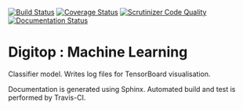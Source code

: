 [![Build Status](https://travis-ci.org/Withington/digitop.svg?branch=master)](https://travis-ci.org/Withington/digitop)
[![Coverage Status](https://coveralls.io/repos/github/Withington/digitop/badge.svg?branch=master)](https://coveralls.io/github/Withington/digitop?branch=master)
[![Scrutinizer Code Quality](https://scrutinizer-ci.com/g/Withington/digitop/badges/quality-score.png?b=master)](https://scrutinizer-ci.com/g/Withington/digitop/?branch=master)
[![Documentation Status](https://readthedocs.org/projects/digitop/badge/?version=latest)](http://digitop.readthedocs.io/en/latest/?badge=latest)

# Digitop : Machine Learning
Classifier model.
Writes log files for TensorBoard visualisation.

Documentation is generated using Sphinx.
Automated build and test is performed by Travis-CI. 
